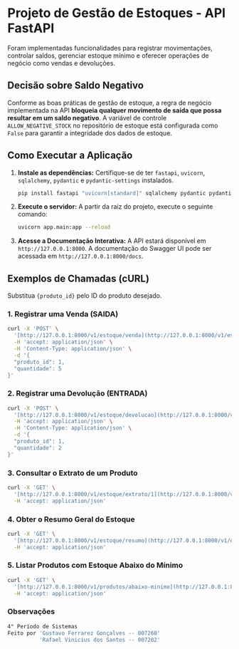 # Projeto de Gestão de Estoques - API FastAPI

Foram implementadas funcionalidades para registrar movimentações, controlar saldos, gerenciar estoque mínimo e oferecer operações de negócio como vendas e devoluções.

## Decisão sobre Saldo Negativo

Conforme as boas práticas de gestão de estoque, a regra de negócio implementada na API **bloqueia qualquer movimento de saída que possa resultar em um saldo negativo**. A variável de controle `ALLOW_NEGATIVE_STOCK` no repositório de estoque está configurada como `False` para garantir a integridade dos dados de estoque.

## Como Executar a Aplicação

1.  **Instale as dependências:**
    Certifique-se de ter `fastapi`, `uvicorn`, `sqlalchemy`, `pydantic` e `pydantic-settings` instalados.
    ```bash
    pip install fastapi "uvicorn[standard]" sqlalchemy pydantic pydantic-settings
    ```

2.  **Execute o servidor:**
    A partir da raiz do projeto, execute o seguinte comando:
    ```bash
    uvicorn app.main:app --reload
    ```

3.  **Acesse a Documentação Interativa:**
    A API estará disponível em `http://127.0.0.1:8000`. A documentação do Swagger UI pode ser acessada em `http://127.0.0.1:8000/docs`.

## Exemplos de Chamadas (cURL)

Substitua `{produto_id}` pelo ID do produto desejado.

### 1. Registrar uma Venda (SAIDA)
```bash
curl -X 'POST' \
  '[http://127.0.0.1:8000/v1/estoque/venda](http://127.0.0.1:8000/v1/estoque/venda)' \
  -H 'accept: application/json' \
  -H 'Content-Type: application/json' \
  -d '{
  "produto_id": 1,
  "quantidade": 5
}'
```

### 2. Registrar uma Devolução (ENTRADA)
```bash
curl -X 'POST' \
  '[http://127.0.0.1:8000/v1/estoque/devolucao](http://127.0.0.1:8000/v1/estoque/devolucao)' \
  -H 'accept: application/json' \
  -H 'Content-Type: application/json' \
  -d '{
  "produto_id": 1,
  "quantidade": 2
}'
```

### 3. Consultar o Extrato de um Produto
```bash
curl -X 'GET' \
  '[http://127.0.0.1:8000/v1/estoque/extrato/1](http://127.0.0.1:8000/v1/estoque/extrato/1)' \
  -H 'accept: application/json'
```

### 4. Obter o Resumo Geral do Estoque
```bash
curl -X 'GET' \
  '[http://127.0.0.1:8000/v1/estoque/resumo](http://127.0.0.1:8000/v1/estoque/resumo)' \
  -H 'accept: application/json'
```

### 5. Listar Produtos com Estoque Abaixo do Mínimo
```bash
curl -X 'GET' \
  '[http://127.0.0.1:8000/v1/produtos/abaixo-minimo](http://127.0.0.1:8000/v1/produtos/abaixo-minimo)' \
  -H 'accept: application/json'
```

### Observações
```bash
4° Período de Sistemas 
Feito por 'Gustavo Ferrarez Gonçalves -- 007260'
          'Rafael Vinicius dos Santos -- 007202'
```
